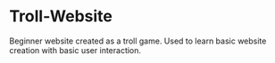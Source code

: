 # Troll-Website
 Beginner website created as a troll game. Used to learn basic website creation with basic user interaction.
